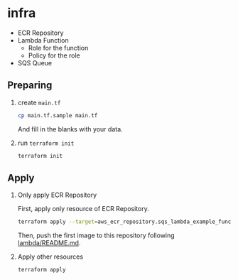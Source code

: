 infra
===

- ECR Repository
- Lambda Function
  - Role for the function
  - Policy for the role
- SQS Queue


## Preparing

1. create `main.tf`

    ```bash
    cp main.tf.sample main.tf
    ```
    
    And fill in the blanks with your data.

2. run `terraform init`    

    ```bash
    terraform init
    ```
    
## Apply

1. Only apply ECR Repository

    First, apply only resource of ECR Repository.

    ```bash
    terraform apply --target=aws_ecr_repository.sqs_lambda_example_function
    ```

    Then, push the first image to this repository following [lambda/README.md](../lambda/README.md).

1. Apply other resources

    ```bash
    terraform apply
    ```
